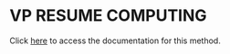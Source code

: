 <!---->
# VP RESUME COMPUTING

Click [here](https://developer.4d.com/docs/20/ViewPro/method-list#vp-resume-computing) to access the documentation for this method.

